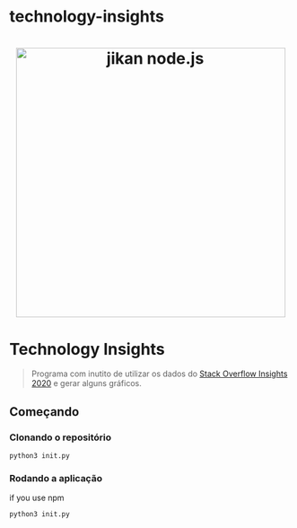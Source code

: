 # technology-insights
<h1 align="center">
<img src="https://i.ibb.co/s1mCvsB/logo.png" alt="jikan node.js" width="480"/>
</h1>

# Technology Insights
> Programa com inutito de utilizar os dados do [Stack Overflow Insights 2020](insights.stackoverflow.com/survey/2020) e gerar alguns gráficos.

## Começando

### Clonando o repositório
```bin
python3 init.py
```

### Rodando a aplicação

if you use npm
```bin
python3 init.py
```
